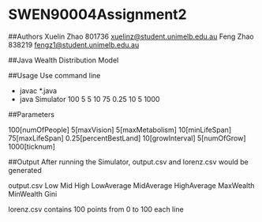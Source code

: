 # SWEN90004Assignment2

##Authors
Xuelin Zhao 801736 xuelinz@student.unimelb.edu.au
Feng Zhao 838219 fengz1@student.unimelb.edu.au

##Java Wealth Distribution Model

##Usage
Use command line
- javac *.java
- java Simulator 100 5 5 10 75 0.25 10 5 1000

##Parameters
					   															 		   
100[numOfPeople] 5[maxVision] 5[maxMetabolism] 10[minLifeSpan] 75[maxLifeSpan] 0.25[percentBestLand] 10[growInterval] 5[numOfGrow] 1000[ticknum]

##Output
After running the Simulator, output.csv and lorenz.csv would be generated

output.csv
Low	Mid	High LowAverage	MidAverage HighAverage MaxWealth MinWealth Gini

lorenz.csv contains 100 points from 0 to 100 each line
